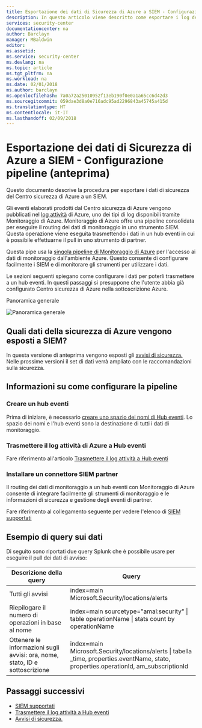 ```yaml
---
title: Esportazione dei dati di Sicurezza di Azure a SIEM - Configurazione pipeline (anteprima) | Microsoft Docs
description: In questo articolo viene descritto come esportare i log del centro sicurezza di Azure a un SIEM
services: security-center
documentationcenter: na
author: Barclayn
manager: MBaldwin
editor: 
ms.assetid: 
ms.service: security-center
ms.devlang: na
ms.topic: article
ms.tgt_pltfrm: na
ms.workload: na
ms.date: 02/01/2018
ms.author: barclayn
ms.openlocfilehash: 7a0a72a25010952f13eb190f0e0a1a65cc6d42d3
ms.sourcegitcommit: 059dae3d8a0e716adc95ad2296843a45745a415d
ms.translationtype: HT
ms.contentlocale: it-IT
ms.lasthandoff: 02/09/2018
---
```

# <a name="azure-security-data-export-to-siem--pipeline-configuration-preview"></a>Esportazione dei dati di Sicurezza di Azure a SIEM - Configurazione pipeline (anteprima)

Questo documento descrive la procedura per esportare i dati di sicurezza del Centro sicurezza di Azure a un SIEM.

Gli eventi elaborati prodotti dal Centro sicurezza di Azure vengono pubblicati nel [log attività](../monitoring-and-diagnostics/monitoring-overview-activity-logs.md) di Azure, uno dei tipi di log disponibili tramite Monitoraggio di Azure. Monitoraggio di Azure offre una pipeline consolidata per eseguire il routing dei dati di monitoraggio in uno strumento SIEM. Questa operazione viene eseguita trasmettendo i dati in un hub eventi in cui è possibile effettuarne il pull in uno strumento di partner.

Questa pipe usa la [singola pipeline di Monitoraggio di Azure](../monitoring-and-diagnostics/monitor-stream-monitoring-data-event-hubs.md) per l'accesso ai dati di monitoraggio dall'ambiente Azure. Questo consente di configurare facilmente i SIEM e di monitorare gli strumenti per utilizzare i dati.

Le sezioni seguenti spiegano come configurare i dati per poterli trasmettere a un hub eventi. In questi passaggi si presuppone che l'utente abbia già configurato Centro sicurezza di Azure nella sottoscrizione Azure.

Panoramica generale

![Panoramica generale](media/security-center-export-data-to-siem/overview.png)

## <a name="what-is-the-azure-security-data-exposed-to-siem"></a>Quali dati della sicurezza di Azure vengono esposti a SIEM?

In questa versione di anteprima vengono esposti gli [avvisi di sicurezza.](../security-center/security-center-managing-and-responding-alerts.md) Nelle prossime versioni il set di dati verrà ampliato con le raccomandazioni sulla sicurezza.

## <a name="how-to-setup-the-pipeline"></a>Informazioni su come configurare la pipeline 

### <a name="create-an-event-hub"></a>Creare un hub eventi 

Prima di iniziare, è necessario [creare uno spazio dei nomi di Hub eventi](../event-hubs/event-hubs-create.md). Lo spazio dei nomi e l'hub eventi sono la destinazione di tutti i dati di monitoraggio.

### <a name="stream-the-azure-activity-log-to-event-hubs"></a>Trasmettere il log attività di Azure a Hub eventi

Fare riferimento all'articolo [Trasmettere il log attività a Hub eventi](../monitoring-and-diagnostics/monitoring-stream-activity-logs-event-hubs.md)

### <a name="install-a-partner-siem-connector"></a>Installare un connettore SIEM partner 

Il routing dei dati di monitoraggio a un hub eventi con Monitoraggio di Azure consente di integrare facilmente gli strumenti di monitoraggio e le informazioni di sicurezza e gestione degli eventi di partner.

Fare riferimento al collegamento seguente per vedere l'elenco di [SIEM supportati](../monitoring-and-diagnostics/monitor-stream-monitoring-data-event-hubs.md#what-can-i-do-with-the-monitoring-data-being-sent-to-my-event-hub)

## <a name="example-for-querying-data"></a>Esempio di query sui dati 

Di seguito sono riportati due query Splunk che è possibile usare per eseguire il pull dei dati di avviso:

| **Descrizione della query**                                | **Query**                                                                                                                              |
|---------------------------------------------------------|----------------------------------------------------------------------------------------------------------------------------------------|
| Tutti gli avvisi                                              | index=main Microsoft.Security/locations/alerts                                                                                         |
| Riepilogare il numero di operazioni in base al nome             | index=main sourcetype="amal:security" \| table operationName \| stats count by operationName                                |
| Ottenere le informazioni sugli avvisi: ora, nome, stato, ID e sottoscrizione | index=main Microsoft.Security/locations/alerts \| tabella \_time, properties.eventName, stato, properties.operationId, am_subscriptionId |


## <a name="next-steps"></a>Passaggi successivi

- [SIEM supportati](../monitoring-and-diagnostics/monitor-stream-monitoring-data-event-hubs.md#what-can-i-do-with-the-monitoring-data-being-sent-to-my-event-hub)
- [Trasmettere il log attività a Hub eventi](../monitoring-and-diagnostics/monitoring-stream-activity-logs-event-hubs.md)
- [Avvisi di sicurezza.](../security-center/security-center-managing-and-responding-alerts.md)